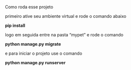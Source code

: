 Como roda esse projeto

primeiro ative seu ambiente virtual e rode o comando abaixo

**pip install**


logo em seguida entre na pasta “mypet” e rode o comando

**python manage.py migrate**

e para iniciar o projeto use o comando

**python manage.py runserver**
